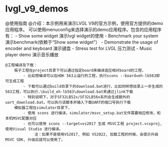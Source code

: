 # lvgl_v9_demos
@使用指南
    @介绍：本示例用来演示LVGL V9的官方示例，使用官方提供的demo应用程序。
           可以使用menuconfig来选择演示的demo应用程序。包含的应用程序有：
           - Show some widget 演示lvgl widget的使用
                - Benchmark your system 演示benchmark(依赖于“Show some widget”）
           - Demonstrate the usage of encoder and keyboard 演示键盘
           - Stress test for LVGL 压力测试
           - Music player demo 演示音乐播放

    @工程编译及下载：
        板子工程在project目录下可以通过指定board来编译适应相对board的工程，
            - 比如想编译可以在HDK 563上运行的工程，执行scons --board=eh-lb563即可生成工程
            - 下载可以通过build目录下的download.bat进行，比如同样想烧录上一步生成的563工程，可以执行.\build_eh-lb563\download.bat来通过jlink下载
            - 特别说明下，对于SF32LB52x/SF32LB56x系列会生成额外的uart_download.bat。可以执行该脚本并输入下载UART的端口号执行下载
        模拟器工程在simulator目录下，
            - 使用 scons 进行编译，simulator/msvc_setup.bat文件需要相应修改，和本机MSVC配置对应
            - 也可以使用 scons --target=vs2017 生成 MSVC工程 project.vcxproj, 使用Visual Studio 进行编译。
                 注：如果不是使用VS2017, 例如 VS2022, 加载工程的时候，会提示升级MSVC SDK, 升级后就可以使用了。
                        
      
